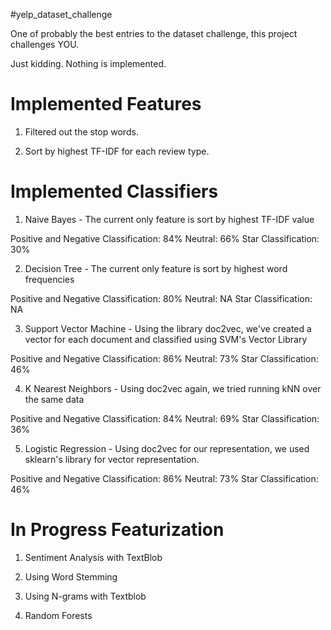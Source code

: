 #yelp_dataset_challenge

One of probably the best entries to the dataset challenge, this project challenges YOU.

Just kidding. Nothing is implemented.

# Implemented Features

1) Filtered out the stop words.

2) Sort by highest TF-IDF for each review type.

# Implemented Classifiers

1) Naive Bayes - The current only feature is sort by highest TF-IDF value

Positive and Negative Classification: 84%
Neutral: 66%
Star Classification: 30%

2) Decision Tree - The current only feature is sort by highest word frequencies

Positive and Negative Classification: 80%
Neutral: NA
Star Classification: NA

3) Support Vector Machine - Using the library doc2vec, we've created a vector for each document and classified using SVM's Vector Library

Positive and Negative Classification: 86%
Neutral: 73%
Star Classification: 46%

4) K Nearest Neighbors - Using doc2vec again, we tried running kNN over the same data

Positive and Negative Classification: 84%
Neutral: 69%
Star Classification: 36%

5) Logistic Regression - Using doc2vec for our representation, we used sklearn's library for vector representation.

Positive and Negative Classification: 86%
Neutral: 73%
Star Classification: 46%

# In Progress Featurization

1) Sentiment Analysis with TextBlob

2) Using Word Stemming

3) Using N-grams with Textblob

4) Random Forests 